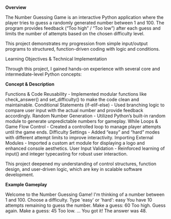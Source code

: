 **Overview**

The Number Guessing Game is an interactive Python application where the player tries to guess a randomly generated number between 1 and 100.
The program provides feedback (“Too high” / “Too low”) after each guess and limits the number of attempts based on the chosen difficulty level.

This project demonstrates my progression from simple input/output programs to structured, function-driven coding with logic and conditions.

Learning Objectives & Technical Implementation

Through this project, I gained hands-on experience with several core and intermediate-level Python concepts:

**Concept & Description**

Functions & Code Reusability - Implemented modular functions like check_answer() and set_difficulty() to make the code clean and maintainable.
Conditional Statements (if-elif-else) -	Used branching logic to compare user input with the actual number and provide feedback accordingly.
Random Number Generation -	Utilized Python’s built-in random module to generate unpredictable numbers for gameplay.
While Loops & Game Flow Control - Created a controlled loop to manage player attempts until the game ends.
Difficulty Settings - Added “easy” and “hard” modes with different attempt limits to improve interactivity.
Importing External Modules - Imported a custom art module for displaying a logo and enhanced console aesthetics.
User Input Validation -	Reinforced learning of input() and integer typecasting for robust user interaction.

This project deepened my understanding of control structures, function design, and user-driven logic, which are key in scalable software development.


**Example Gameplay**

Welcome to the Number Guessing Game!
I'm thinking of a number between 1 and 100.
Choose a difficulty. Type 'easy' or 'hard': easy
You have 10 attempts remaining to guess the number.
Make a guess: 60
Too high.
Guess again.
Make a guess: 45
Too low.
...
You got it! The answer was 48.

